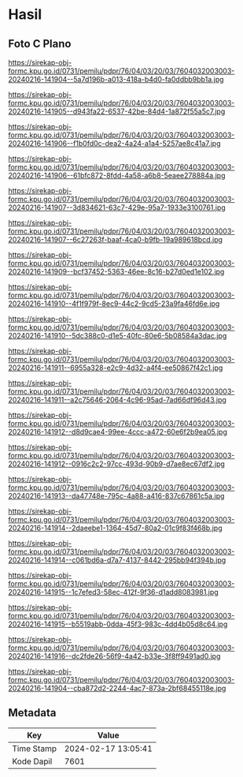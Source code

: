 # Hasil

## Foto C Plano

https://sirekap-obj-formc.kpu.go.id/0731/pemilu/pdpr/76/04/03/20/03/7604032003003-20240216-141904--5a7d196b-a013-418a-b4d0-fa0ddbb9bb1a.jpg

https://sirekap-obj-formc.kpu.go.id/0731/pemilu/pdpr/76/04/03/20/03/7604032003003-20240216-141905--d943fa22-6537-42be-84d4-1a872f55a5c7.jpg

https://sirekap-obj-formc.kpu.go.id/0731/pemilu/pdpr/76/04/03/20/03/7604032003003-20240216-141906--f1b0fd0c-dea2-4a24-a1a4-5257ae8c41a7.jpg

https://sirekap-obj-formc.kpu.go.id/0731/pemilu/pdpr/76/04/03/20/03/7604032003003-20240216-141906--61bfc872-8fdd-4a58-a6b8-5eaee278884a.jpg

https://sirekap-obj-formc.kpu.go.id/0731/pemilu/pdpr/76/04/03/20/03/7604032003003-20240216-141907--3d834621-63c7-429e-95a7-1933e3100761.jpg

https://sirekap-obj-formc.kpu.go.id/0731/pemilu/pdpr/76/04/03/20/03/7604032003003-20240216-141907--6c27263f-baaf-4ca0-b9fb-19a989618bcd.jpg

https://sirekap-obj-formc.kpu.go.id/0731/pemilu/pdpr/76/04/03/20/03/7604032003003-20240216-141909--bcf37452-5363-46ee-8c16-b27d0ed1e102.jpg

https://sirekap-obj-formc.kpu.go.id/0731/pemilu/pdpr/76/04/03/20/03/7604032003003-20240216-141910--4f1f979f-8ec9-44c2-9cd5-23a9fa46fd6e.jpg

https://sirekap-obj-formc.kpu.go.id/0731/pemilu/pdpr/76/04/03/20/03/7604032003003-20240216-141910--5dc388c0-d1e5-40fc-80e6-5b08584a3dac.jpg

https://sirekap-obj-formc.kpu.go.id/0731/pemilu/pdpr/76/04/03/20/03/7604032003003-20240216-141911--6955a328-e2c9-4d32-a4f4-ee50867f42c1.jpg

https://sirekap-obj-formc.kpu.go.id/0731/pemilu/pdpr/76/04/03/20/03/7604032003003-20240216-141911--a2c75646-2064-4c96-95ad-7ad66df96d43.jpg

https://sirekap-obj-formc.kpu.go.id/0731/pemilu/pdpr/76/04/03/20/03/7604032003003-20240216-141912--d8d9cae4-99ee-4ccc-a472-60e6f2b9ea05.jpg

https://sirekap-obj-formc.kpu.go.id/0731/pemilu/pdpr/76/04/03/20/03/7604032003003-20240216-141912--0916c2c2-97cc-493d-90b9-d7ae8ec67df2.jpg

https://sirekap-obj-formc.kpu.go.id/0731/pemilu/pdpr/76/04/03/20/03/7604032003003-20240216-141913--da47748e-795c-4a88-a416-837c67861c5a.jpg

https://sirekap-obj-formc.kpu.go.id/0731/pemilu/pdpr/76/04/03/20/03/7604032003003-20240216-141914--2daeebe1-1364-45d7-80a2-01c9f83f468b.jpg

https://sirekap-obj-formc.kpu.go.id/0731/pemilu/pdpr/76/04/03/20/03/7604032003003-20240216-141914--c061bd6a-d7a7-4137-8442-295bb94f394b.jpg

https://sirekap-obj-formc.kpu.go.id/0731/pemilu/pdpr/76/04/03/20/03/7604032003003-20240216-141915--1c7efed3-58ec-412f-9f36-d1add8083981.jpg

https://sirekap-obj-formc.kpu.go.id/0731/pemilu/pdpr/76/04/03/20/03/7604032003003-20240216-141915--b5519abb-0dda-45f3-983c-4dd4b05d8c64.jpg

https://sirekap-obj-formc.kpu.go.id/0731/pemilu/pdpr/76/04/03/20/03/7604032003003-20240216-141916--dc2fde26-56f9-4a42-b33e-3f8ff9491ad0.jpg

https://sirekap-obj-formc.kpu.go.id/0731/pemilu/pdpr/76/04/03/20/03/7604032003003-20240216-141904--cba872d2-2244-4ac7-873a-2bf68455118e.jpg


## Metadata

| Key        | Value               |
| ---------- | ------------------- |
| Time Stamp | 2024-02-17 13:05:41 |
| Kode Dapil | 7601                |



